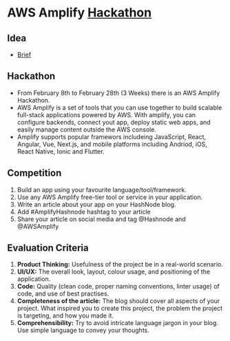 # AWS Amplify [Hackathon](https://townhall.hashnode.com/announcing-aws-amplify-hackathon-on-hashnode)

## Idea

- [Brief](https://github.com/woodRock/silver-rotary-phone/blob/main/idea.md)

## Hackathon

- From February 8th to February 28th (3 Weeks) there is an AWS Amplify Hackathon.
- AWS Amplify is a set of tools that you can use together to build scalable full-stack applications powered by AWS. With amplify, you can configure backends, connect yout app, deploy static web apps, and easily manage content outside the AWS console.
- Amplify supports popular framewors includeing JavaScript, React, Angular, Vue, Next.js, and mobile platforms including Andriod, iOS, React Native, Ionic and Flutter.

## Competition

1. Build an app using your favourite language/tool/framework.
2. Use any AWS Amplify free-tier tool or service in your application.
3. Write an article about your app on your HashNode blog.
4. Add #AmplifyHashnode hashtag to your article
5. Share your article on social media and tag @Hashnode and @AWSAmplify

## Evaluation Criteria

1. **Product Thinking:** Usefulness of the project be in a real-world scenario.
2. **UI/UX:** The overall look, layout, colour usage, and positioning of the application.
3. **Code:** Quality (clean code, proper naming conventions, linter usage) of code, and use of best practises.
4. **Completeness of the article:** The blog should cover all aspects of your project. What inspired you to create this project, the problem the project is targeting, and how you made it.
5. **Comprehensibility:** Try to avoid intricate language jargon in your blog. Use simple language to convey your thoughts.
